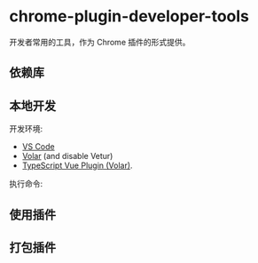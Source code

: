 # chrome-plugin-developer-tools
开发者常用的工具，作为 Chrome 插件的形式提供。

## 依赖库


## 本地开发
开发环境:
* [VS Code](https://code.visualstudio.com/)
* [Volar](https://marketplace.visualstudio.com/items?itemName=Vue.volar) (and disable Vetur)
* [TypeScript Vue Plugin (Volar)](https://marketplace.visualstudio.com/items?itemName=Vue.vscode-typescript-vue-plugin).

执行命令:

## 使用插件



## 打包插件

